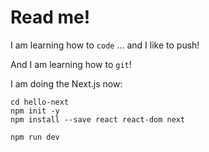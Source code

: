# Read me!

I am learning how to `code` ... and I like to push!

And I am learning how to `git`!

I am doing the Next.js now:
```
cd hello-next
npm init -y
npm install --save react react-dom next

npm run dev
```